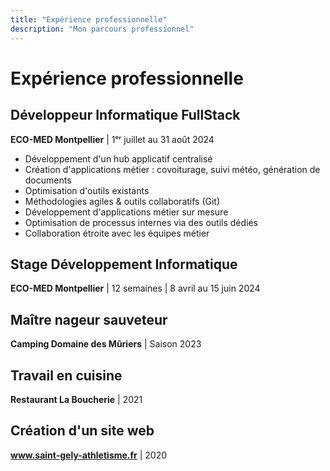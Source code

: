 ```yaml
---
title: "Expérience professionnelle"
description: "Mon parcours professionnel"
---
```


# Expérience professionnelle

## Développeur Informatique FullStack
**ECO-MED Montpellier** | 1ᵉʳ juillet au 31 août 2024

- Développement d'un hub applicatif centralisé
- Création d'applications métier : covoiturage, suivi météo, génération de documents
- Optimisation d'outils existants
- Méthodologies agiles & outils collaboratifs (Git)
- Développement d'applications métier sur mesure
- Optimisation de processus internes via des outils dédiés
- Collaboration étroite avec les équipes métier

## Stage Développement Informatique
**ECO-MED Montpellier** | 12 semaines | 8 avril au 15 juin 2024

## Maître nageur sauveteur
**Camping Domaine des Mûriers** | Saison 2023

## Travail en cuisine
**Restaurant La Boucherie** | 2021

## Création d'un site web
**www.saint-gely-athletisme.fr** | 2020